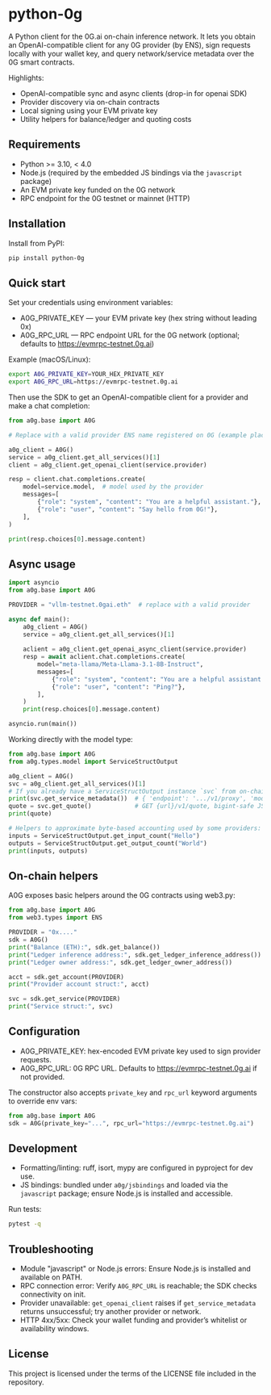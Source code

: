 # python-0g

A Python client for the 0G.ai on-chain inference network. It lets you obtain an OpenAI-compatible client for any 0G provider (by ENS), sign requests locally with your wallet key, and query network/service metadata over the 0G smart contracts.

Highlights:
- OpenAI-compatible sync and async clients (drop-in for openai SDK)
- Provider discovery via on-chain contracts
- Local signing using your EVM private key
- Utility helpers for balance/ledger and quoting costs


## Requirements
- Python >= 3.10, < 4.0
- Node.js (required by the embedded JS bindings via the `javascript` package)
- An EVM private key funded on the 0G network
- RPC endpoint for the 0G testnet or mainnet (HTTP)


## Installation
Install from PyPI:

```bash
pip install python-0g
```


## Quick start
Set your credentials using environment variables:

- A0G_PRIVATE_KEY — your EVM private key (hex string without leading 0x)
- A0G_RPC_URL — RPC endpoint URL for the 0G network (optional; defaults to https://evmrpc-testnet.0g.ai)

Example (macOS/Linux):
```bash
export A0G_PRIVATE_KEY=YOUR_HEX_PRIVATE_KEY
export A0G_RPC_URL=https://evmrpc-testnet.0g.ai
```

Then use the SDK to get an OpenAI-compatible client for a provider and make a chat completion:

```python
from a0g.base import A0G

# Replace with a valid provider ENS name registered on 0G (example placeholder)

a0g_client = A0G()
service = a0g_client.get_all_services()[1]
client = a0g_client.get_openai_client(service.provider)

resp = client.chat.completions.create(
    model=service.model,  # model used by the provider
    messages=[
        {"role": "system", "content": "You are a helpful assistant."},
        {"role": "user", "content": "Say hello from 0G!"},
    ],
)

print(resp.choices[0].message.content)
```


## Async usage
```python
import asyncio
from a0g.base import A0G

PROVIDER = "vllm-testnet.0gai.eth"  # replace with a valid provider

async def main():
    a0g_client = A0G()
    service = a0g_client.get_all_services()[1]
    
    aclient = a0g_client.get_openai_async_client(service.provider)
    resp = await aclient.chat.completions.create(
        model="meta-llama/Meta-Llama-3.1-8B-Instruct",
        messages=[
            {"role": "system", "content": "You are a helpful assistant."},
            {"role": "user", "content": "Ping?"},
        ],
    )
    print(resp.choices[0].message.content)

asyncio.run(main())
```

Working directly with the model type:

```python
from a0g.base import A0G
from a0g.types.model import ServiceStructOutput

a0g_client = A0G()
svc = a0g_client.get_all_services()[1]
# If you already have a ServiceStructOutput instance `svc` from on-chain calls
print(svc.get_service_metadata())  # { 'endpoint': '.../v1/proxy', 'model': '...' }
quote = svc.get_quote()            # GET {url}/v1/quote, bigint-safe JSON
print(quote)

# Helpers to approximate byte-based accounting used by some providers:
inputs = ServiceStructOutput.get_input_count("Hello")
outputs = ServiceStructOutput.get_output_count("World")
print(inputs, outputs)
```


## On-chain helpers
A0G exposes basic helpers around the 0G contracts using web3.py:

```python
from a0g.base import A0G
from web3.types import ENS

PROVIDER = "0x...."
sdk = A0G()
print("Balance (ETH):", sdk.get_balance())
print("Ledger inference address:", sdk.get_ledger_inference_address())
print("Ledger owner address:", sdk.get_ledger_owner_address())

acct = sdk.get_account(PROVIDER)
print("Provider account struct:", acct)

svc = sdk.get_service(PROVIDER)
print("Service struct:", svc)
```


## Configuration
- A0G_PRIVATE_KEY: hex-encoded EVM private key used to sign provider requests.
- A0G_RPC_URL: 0G RPC URL. Defaults to https://evmrpc-testnet.0g.ai if not provided.

The constructor also accepts `private_key` and `rpc_url` keyword arguments to override env vars:

```python
from a0g.base import A0G
sdk = A0G(private_key="...", rpc_url="https://evmrpc-testnet.0g.ai")
```


## Development
- Formatting/linting: ruff, isort, mypy are configured in pyproject for dev use.
- JS bindings: bundled under `a0g/jsbindings` and loaded via the `javascript` package; ensure Node.js is installed and accessible.

Run tests:
```bash
pytest -q
```


## Troubleshooting
- Module "javascript" or Node.js errors: Ensure Node.js is installed and available on PATH.
- RPC connection error: Verify `A0G_RPC_URL` is reachable; the SDK checks connectivity on init.
- Provider unavailable: `get_openai_client` raises if `get_service_metadata` returns unsuccessful; try another provider or network.
- HTTP 4xx/5xx: Check your wallet funding and provider’s whitelist or availability windows.


## License
This project is licensed under the terms of the LICENSE file included in the repository.
